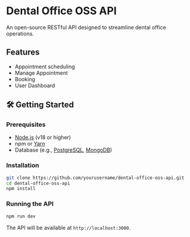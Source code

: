 # Dental Office OSS API

An open-source RESTful API designed to streamline dental office operations.

## Features

- Appointment scheduling
- Manage Appointment
- Booking
- User Dashboard

## 🛠️ Getting Started

### Prerequisites

- [Node.js](https://nodejs.org/) (v18 or higher)
- npm or [Yarn](https://yarnpkg.com/)
- Database (e.g., [PostgreSQL](https://www.postgresql.org/), [MongoDB](https://www.mongodb.com/))

### Installation

```bash
git clone https://github.com/yourusername/dental-office-oss-api.git
cd dental-office-oss-api
npm install
```
### Running the API

```bash
npm run dev
```

The API will be available at `http://localhost:3000`.